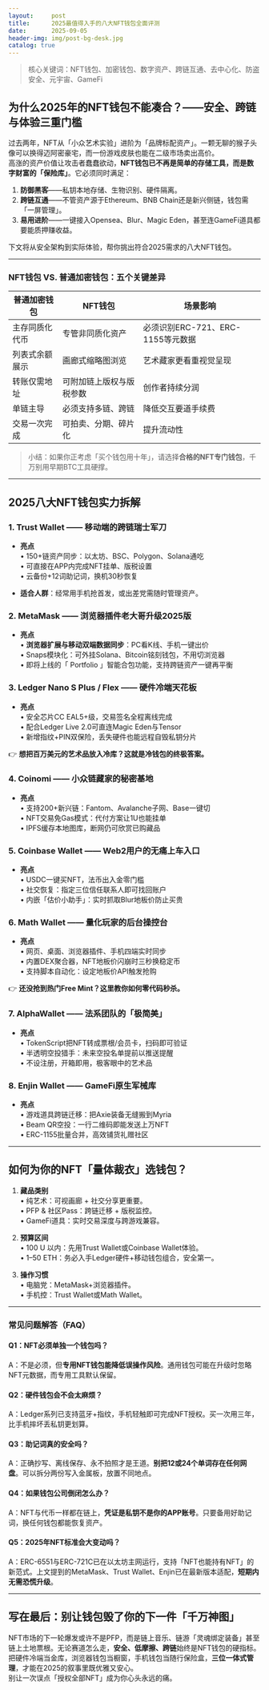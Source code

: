 ```yaml
---
layout:     post
title:      2025最值得入手的八大NFT钱包全面评测
date:       2025-09-05
header-img: img/post-bg-desk.jpg
catalog: true
---
```


> 核心关键词：NFT钱包、加密钱包、数字资产、跨链互通、去中心化、防盗安全、元宇宙、GameFi

## 为什么2025年的NFT钱包不能凑合？——安全、跨链与体验三重门槛

过去两年，NFT从「小众艺术实验」进阶为「品牌标配资产」。一颗无聊的猴子头像可以换得迈阿密豪宅，而一份游戏皮肤也能在二级市场卖出高价。  
高涨的资产价值让攻击者蠢蠢欲动，**NFT钱包已不再是简单的存储工具，而是数字财富的「保险库」**。它必须同时满足：

1. **防御黑客**——私钥本地存储、生物识别、硬件隔离。  
2. **跨链互通**——不管资产源于Ethereum、BNB Chain还是新兴侧链，钱包需「一屏管理」。  
3. **易用进阶**——一键接入Opensea、Blur、Magic Eden，甚至连GameFi道具都要能质押赚收益。

下文将从安全架构到实际体验，帮你挑出符合2025需求的八大NFT钱包。

---

### NFT钱包 VS. 普通加密钱包：五个关键差异

| 普通加密钱包           | NFT钱包                        | 场景影响                               |
|------------------------|--------------------------------|----------------------------------------|
| 主存同质化代币          | 专管非同质化资产               | 必须识别ERC-721、ERC-1155等元数据 |
| 列表式余额展示          | 画廊式缩略图浏览               | 艺术藏家更看重视觉呈现               |
| 转账仅需地址            | 可附加链上版权与版税参数       | 创作者持续分润                       |
| 单链主导               | 必须支持多链、跨链             | 降低交互要道手续费                   |
| 交易一次完成            | 可拍卖、分期、碎片化           | 提升流动性                           |

> 小结：如果你正考虑「买个钱包用十年」，请选择**合格的NFT专门钱包**，千万别用早期BTC工具硬撑。

---

## 2025八大NFT钱包实力拆解

### 1. Trust Wallet —— 移动端的跨链瑞士军刀

- **亮点**  
  • 150+链资产同步：以太坊、BSC、Polygon、Solana通吃  
  • 可直接在APP内完成NFT挂单、版税设置  
  • 云备份+12词助记词，换机30秒恢复  

- **适合人群**：经常用手机抢首发，或出差党需随时管理资产。

### 2. MetaMask —— 浏览器插件老大哥升级2025版

- **亮点**  
  • **浏览器扩展与移动双端数据同步**：PC看K线、手机一键出价  
  • Snaps模块化：可外挂Solana、Bitcoin铭刻钱包，不用切浏览器  
  • 即将上线的「 Portfolio 」智能合包功能，支持跨链资产一键再平衡  

### 3. Ledger Nano S Plus / Flex —— 硬件冷端天花板

- **亮点**  
  • 安全芯片CC EAL5+级，交易签名全程离线完成  
  • 配合Ledger Live 2.0可直连Magic Eden与Tensor  
  • 新增指纹+PIN双保险，丢失硬件也能远程自毁私钥分片  

👉 **想把百万美元的艺术品放入冷库？这就是冷钱包的终极答案。**  

### 4. Coinomi —— 小众链藏家的秘密基地

- **亮点**  
  • 支持200+新兴链：Fantom、Avalanche子网、Base一键切  
  • NFT交易免Gas模式：代付方案让1U也能挂单  
  • IPFS缓存本地图库，断网仍可欣赏已购藏品  

### 5. Coinbase Wallet —— Web2用户的无痛上车入口

- **亮点**  
  • USDC一键买NFT，法币出入金零门槛  
  • 社交恢复：指定三位信任联系人即可找回账户  
  • 内嵌「估价小助手」：实时抓取Blur地板价防止买贵  

### 6. Math Wallet —— 量化玩家的后台操控台

- **亮点**  
  • 网页、桌面、浏览器插件、手机四端实时同步  
  • 内置DEX聚合器，NFT地板价闪崩时三秒换稳定币  
  • 支持脚本自动化：设定地板价API触发抢购  

👉 **还没抢到热门Free Mint？这里教你如何零代码秒杀。**  

### 7. AlphaWallet —— 法系团队的「极简美」

- **亮点**  
  • TokenScript把NFT转成票根/会员卡，扫码即可验证  
  • 半透明空投猎手：未来空投名单提前以推送提醒  
  • 不设注册，开箱即用，极客眼中的艺术品  

### 8. Enjin Wallet —— GameFi原生军械库

- **亮点**  
  • 游戏道具跨链迁移：把Axie装备无缝搬到Myria  
  • Beam QR空投：一行二维码即能发送上万NFT  
  • ERC-1155批量合并，高效铺货礼赠社区  

---

## 如何为你的NFT「量体裁衣」选钱包？

1. **藏品类别**  
   • 纯艺术：可视画廊 + 社交分享更重要。  
   • PFP & 社区Pass：跨链迁移 + 版税监控。  
   • GameFi道具：实时交易深度与跨游戏兼容。

2. **预算区间**  
   • 100 U 以内：先用Trust Wallet或Coinbase Wallet体验。  
   • 1–50 ETH：务必入手Ledger硬件+移动钱包组合，安全第一。

3. **操作习惯**  
   • 电脑党：MetaMask+浏览器插件。  
   • 手机控：Trust Wallet或Math Wallet。  

---

### 常见问题解答（FAQ）

#### Q1：NFT必须单独一个钱包吗？  
A：不是必须，但**专用NFT钱包能降低误操作风险**。通用钱包可能在升级时忽略NFT元数据，而专用工具默认保留。

#### Q2：硬件钱包会不会太麻烦？  
A：Ledger系列已支持蓝牙+指纹，手机轻触即可完成NFT授权。买一次用三年，比手机摔坏丢私钥更划算。

#### Q3：助记词真的安全吗？  
A：正确抄写、离线保存、永不拍照才是王道。**别把12或24个单词存在任何网盘**。可以拆分两份写入金属板，放置不同地点。

#### Q4：如果钱包公司倒闭怎么办？  
A：NFT与代币一样都在链上，**凭证是私钥不是你的APP账号**。只要备用好助记词，换任何钱包都能恢复资产。

#### Q5：2025年NFT标准会大变动吗？  
A：ERC-6551与ERC-721C已在以太坊主网运行，支持「NFT也能持有NFT」的新范式。上文提到的MetaMask、Trust Wallet、Enjin已在最新版本适配，**短期内无需恐慌升级**。

---

## 写在最后：别让钱包毁了你的下一件「千万神图」

NFT市场的下一轮爆发或许不是PFP，而是链上音乐、链游「灵魂绑定装备」甚至链上土地票根。无论赛道怎么走，**安全、低摩擦、跨链**始终是NFT钱包的硬指标。  
把硬件冷端当金库，浏览器钱包当橱窗，手机钱包当随行保险盒，**三位一体式管理**，才能在2025的叙事里既优雅又安心。  
别让一次误点「授权全部NFT」成为你心头永远的痛。